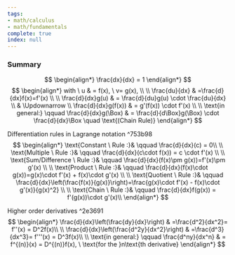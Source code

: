 ```yaml
---
tags:
- math/calculus
- math/fundamentals
complete: true
index: null
---
```

### Summary
$$
\begin{align*}
\frac{dx}{dx} = 1
\end{align*}
$$
$$
\begin{align*}
with \ u & = f(x), \ v= g(x), \\
\\
\frac{du}{dx} & =\frac{d}{dx}f(x)=f'(x) \\
\\
\frac{d}{dx}g(u)  & = \frac{d}{du}g(u) \cdot \frac{du}{dx} \\
& \Updownarrow \\
\frac{d}{dx}g(f(x)) & = g'(f(x)) \cdot f'(x) \\
\\
\text{in general:} \qquad \frac{d}{dx}g(\Box) & = \frac{d}{d\Box}g(\Box) \cdot \frac{d}{dx}\Box \quad \text{(Chain Rule)} 
\end{align*}
$$

Differentiation rules in Lagrange notation ^753b98
$$
\begin{align*}
\text{Constant \ Rule :}& \qquad \frac{d}{dx}(c) = 0\\
\\
\text{Multiple \ Rule :}& \qquad \frac{d}{dx}(c\cdot f(x)) = c \cdot f'(x) \\
\\
\text{Sum/Difference \ Rule :}& \qquad \frac{d}{dx}(f(x)\pm g(x))=f'(x)\pm g'(x) \\
\\
\text{Product \ Rule :}& \qquad \frac{d}{dx}(f(x)\cdot g(x))=g(x)\cdot f'(x) + f(x)\cdot g'(x) \\
\\
\text{Quotient \ Rule :}& \qquad \frac{d}{dx}\left(\frac{f(x)}{g(x)}\right)=\frac{g(x)\cdot f'(x) - f(x)\cdot g'(x)}{g(x)^2} \\
\\
\text{Chain \ Rule :}& \qquad \frac{d}{dx}f(g(x)) = f'(g(x))\cdot g'(x)\\
\end{align*}
$$

Higher order derivatives ^2e3691
$$
\begin{align*}
\frac{d}{dx}\left(\frac{dy}{dx}\right) & =\frac{d^2}{dx^2}= f''(x) = D^2f(x)\\
\\
\frac{d}{dx}\left(\frac{d^2y}{dx^2}\right) & =\frac{d^3}{dx^3}= f'''(x) = D^3f(x)\\
\\
\text{in general:} \qquad \frac{d^ny}{dx^n} & = f^{(n)}(x) = D^{(n)}f(x), \ \text{for the }n\text{th derivative}
\end{align*}
$$